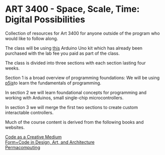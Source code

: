 <h1>ART 3400 - Space, Scale, Time: Digital Possibilities</h1>

Collection of resources for Art 3400 for anyone outside of the program who would like to follow along. 

The class will be using <a href="https://www.amazon.com/gp/product/B09HBCMYTV/ref=ppx_yo_dt_b_search_asin_title" target="_blank">this</a> Arduino Uno kit which has already been purchased with the lab fee you paid as part of the class. 

The class is divided into three sections with each section lasting four weeks.

Section 1 is a broad overview of programming foundations: We will be using <a href="https://p5js.org/" target="_blank">p5js</a>to learn the fundamentals of programming.

In section 2 we will learn foundational concepts for programming and working with Arduinos, small single-chip microcontrollers.

In section 3 we will merge the first two sections to create custom interactable controllers. 

Much of the course content is derived from the following books and websites.

<a href="https://www.penguinrandomhouse.com/books/669487/code-as-creative-medium-by-golan-levin-and-tega-brain/9780262542043/" target="_blank">Code as a Creative Medium</a><br>
<a href="https://mitpressbookstore.mit.edu/book/9781568989372" target="_blank">Form+Code in Design, Art, and Architecture</a><br>
<a href="http://viznut.fi/texts-en/permacomputing.html" target="_blank">Permacomputing</a>



